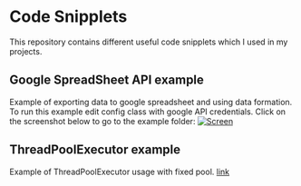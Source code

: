 # Code Snipplets
This repository contains different useful code snipplets which I used in my projects.

## Google SpreadSheet API example
Example of exporting data to google spreadsheet and using data formation. To run this example edit config class with google API credentials.
Click on the screenshot below to go to the example folder:
[![Screen](https://raw.githubusercontent.com/savdemon/CodeSnipplets/master/googleSpreadSheet/src/main/resources/spreadSheetExample.jpg)](https://github.com/savdemon/CodeSnipplets/tree/master/googleSpreadSheet)

## ThreadPoolExecutor example
Example of ThreadPoolExecutor usage with fixed pool. [link](https://github.com/savdemon/CodeSnipplets/tree/master/ThreadPoolExample/src/com/upwork/dsavitski/snipplets/threadpool)